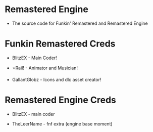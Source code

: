 # Remastered Engine

* The source code for Funkin' Remastered and Remastered Engine

# Funkin Remastered Creds

* BlitzEX - Main Coder!

* ⭐Rail! - Animator and Musician!

* GallantGlobz - Icons and dlc asset creator!

# Remastered Engine Creds

* BlitzEX - main coder

* TheLeerName - fnf extra (engine base moment)
